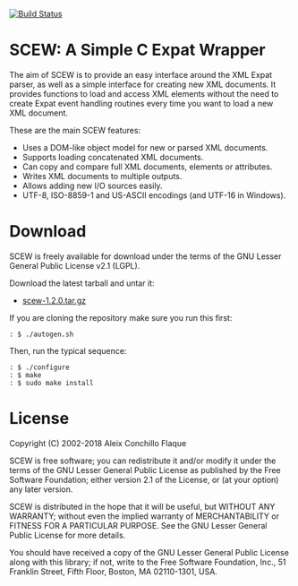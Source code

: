 [![Build Status](https://travis-ci.org/aconchillo/scew.svg?branch=master)](https://travis-ci.org/aconchillo/scew)

# SCEW: A Simple C Expat Wrapper

The aim of SCEW is to provide an easy interface around the XML Expat parser,
as well as a simple interface for creating new XML documents. It provides
functions to load and access XML elements without the need to create Expat
event handling routines every time you want to load a new XML document.

These are the main SCEW features:

- Uses a DOM-like object model for new or parsed XML documents.
- Supports loading concatenated XML documents.
- Can copy and compare full XML documents, elements or attributes.
- Writes XML documents to multiple outputs.
- Allows adding new I/O sources easily.
- UTF-8, ISO-8859-1 and US-ASCII encodings (and UTF-16 in Windows).


# Download

SCEW is freely available for download under the terms of the GNU Lesser
General Public License v2.1 (LGPL).

Download the latest tarball and untar it:

- [scew-1.2.0.tar.gz](http://download.savannah.gnu.org/releases/scew/scew-1.2.0.tar.gz)

If you are cloning the repository make sure you run this first:

    : $ ./autogen.sh

Then, run the typical sequence:

    : $ ./configure
    : $ make
    : $ sudo make install


# License

Copyright (C) 2002-2018 Aleix Conchillo Flaque

SCEW is free software; you can redistribute it and/or modify it under the
terms of the GNU Lesser General Public License as published by the Free
Software Foundation; either version 2.1 of the License, or (at your option)
any later version.

SCEW is distributed in the hope that it will be useful, but WITHOUT ANY
WARRANTY; without even the implied warranty of MERCHANTABILITY or FITNESS FOR
A PARTICULAR PURPOSE.  See the GNU Lesser General Public License for more
details.

You should have received a copy of the GNU Lesser General Public License along
with this library; if not, write to the Free Software Foundation, Inc., 51
Franklin Street, Fifth Floor, Boston, MA 02110-1301, USA.
